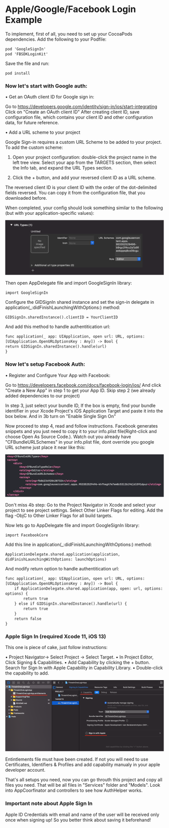 #  Apple/Google/Facebook Login Example

To implement, first of all, you need to set up your CocoaPods dependencies.
Add the following to your Podfile:
```
pod 'GoogleSignIn'
pod 'FBSDKLoginKit'
```
Save the file and run:
```
pod install
```
### Now let's start with Google auth:

• Get an OAuth client ID for Google sign in:

Go to https://developers.google.com/identity/sign-in/ios/start-integrating
Click on "Create an OAuth client ID"
After creating client ID, save configuration file, which contains your client ID and other configuration data, for future reference.

• Add a URL scheme to your project

Google Sign-in requires a custom URL Scheme to be added to your project. To add the custom scheme:

1. Open your project configuration: double-click the project name in the left tree view. Select your app from the TARGETS section, then select the Info tab, and expand the URL Types section.

2. Click the + button, and add your reversed client ID as a URL scheme.

The reversed client ID is your client ID with the order of the dot-delimited fields reversed. You can copy it from the configuration file, that you downloaded before.

When completed, your config should look something similar to the following (but with your application-specific values):

![](readme_images/GoogleSignIn1.png)

Then open AppDelegate file and import GoogleSignIn library:

```
import GoogleSignIn
```

Configure the GIDSignIn shared instance and set the sign-in delegate in application(_:didFinishLaunchingWithOptions:) method:

```
GIDSignIn.sharedInstance().clientID = YourClientID
```

And add this method to handle authentitication url:

```
func application(_ app: UIApplication, open url: URL, options: [UIApplication.OpenURLOptionsKey : Any]) -> Bool {
return GIDSignIn.sharedInstance().handle(url)
}
```

### Now let's setup Facebook Auth:

• Register and Configure Your App with Facebook:

Go to https://developers.facebook.com/docs/facebook-login/ios/
And click "Create a New App" in step 1 to get your App ID.
Skip step 2 (we already added dependencies to our project)

In step 3, just select your bundle ID, If the box is empty, find your bundle identifier in your Xcode Project's iOS Application Target and paste it into the box below.
And in 3b turn on "Enable Single Sign On"

Now proceed to step 4, read and follow instructions. Facebook generates snippets and you just need to copy it to your info.plist file(Right-click and choose Open As Source Code.). Watch out you already have "CFBundleURLSchemes" in your info.plist file, dont override you google URL scheme just place it near like this:

![](readme_images/FacebookSignIn1.png)

Don't miss 4b step:
Go to the Project Navigator in Xcode and select your project to see project settings.
Select Other Linker Flags for editing.
Add the flag -ObjC to Other Linker Flags for all build targets.

Now lets go to AppDelegate file and import GoogleSignIn library:
```
import FacebookCore
```
Add this line in application(_:didFinishLaunchingWithOptions:) method:
```
ApplicationDelegate.shared.application(application, didFinishLaunchingWithOptions: launchOptions)
```
And modify return option to handle authentitication url:
```
func application(_ app: UIApplication, open url: URL, options: [UIApplication.OpenURLOptionsKey : Any]) -> Bool {
    if ApplicationDelegate.shared.application(app, open: url, options: options) {
        return true
    } else if GIDSignIn.sharedInstance().handle(url) {
        return true
    }
    return false
}
```

### Apple Sign In (required Xcode 11, iOS 13)

This one is piece of cake, just follow instructions:

• Project Navigator→ Select Project → Select Target.
• In Project Editor, Click Signing & Capabilities.
• Add Capability by clicking the + button. Search for Sign In with Apple Capability in Capability Library.
• Double-click the capability to add.

![](readme_images/AppleSignIn1.png)

Entintlements file must have been created. If not you will need to use Certificates, Identifiers & Profiles and add capability manualy in your apple developer account.

That's all setups you need, now you can go throuth this project and copy all files you need. That will be all files in "Services" folder and "Models". Look into AppCoorfinator and controllers to see how AuthHelper works.

### Important note about Apple Sign In
Apple ID Credentials with email and name of the user will be received only once when signing up! So you better think about saving it beforehand!
